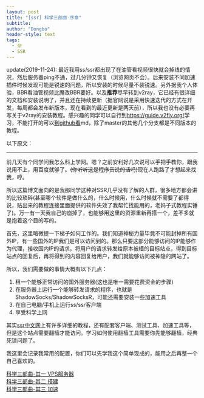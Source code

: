 ```yaml
---
layout: post
title: "[ssr] 科学三部曲-序章"
subtitle: 
author: "Dongbo"
header-style: text
tags:
  - 杂
  - SSR
---
```


update(2019-11-24): 最近我用ss/ssr都出现了在油管看视频很快就会掉线的情况，然后服务器ping不通，过几分钟又恢复（浏览网页不会）。后来安装不同加速插件时候发现可能是锐速的问题，所以安装的时候尽量不装锐速。另外据我个人体验，BBR看油管视频比魔改BBR要好。以及**推荐**尽早转到v2ray，它已经有很详细的文档和安装说明了，并且还在持续更新（据官网说是采用快速迭代的方式在开发，每周都会发布新版本，现在看到的最近更新是两天前），所以我也没有必要再写关于v2ray的安装教程。感兴趣的同学可以自行到<https://guide.v2fly.org/>学习，不能打开的可以[到github看](https://github.com/v2fly/v2ray-step-by-step)md，除了master的其他几个分支都是不同版本的教程。

以下原文：

---------

前几天有个同学问我怎么科上学网。嗯？之前安利好几次说可以手把手教你，跟我说用不上，用百度就够了。~~(你听听这是程序员说的话吗)~~现在人跑路了才想起来找我，哼。

所以这篇博文面向的是我那同学这种对SSR几乎没有了解的人群，很多地方都会讲的比较琐碎(甚至哪个软件是做什么的，什么时候用，什么时候就不需要了都得说，贴出来的教程连接里面提供的软件失效了我帮忙找能用的，老妈子式教程实锤了)。万一有一天我自己的崩掉了，也能够用这里的资源重新再搭一个，差不多就是抱着这个目的写的。

首先，这里略微提一下梯子如何工作的。我们知道神秘力量毕竟不可能封掉所有国外IP，有一些国外的IP我们是可以访问到的。那么只要这部分能够访问的IP能够作为代理，接收国内IP的请求，将用户的请求转发给原本被樯的目标站点，得到目标站点的回复后，再将得到的内容回复给用户，我们就能够访问被神隐的网站了。

所以，我们需要做的事情大概有以下几点：
1. 租一个能够正常访问的国外服务器(这也是唯一需要花费资金的步骤)
2. 在服务器上运行一个能够转发请求的程序，也就是ShadowSocks/ShadowSocksR，可能还需要安装一些加速工具
3. 在自己电脑/手机上运行ss/ssr客户端
4. 享受科学上网

其实[ssr中文网][1]上有许多详细的教程，还有配套客户端、测试工具、加速工具等，但是这个站点需要翻樯才能访问。学习如何使用翻樯工具需要你先能够翻樯，经典死锁问题了。

我这里会记录我常用的配置，你们可以先学我这个简单现成的，能用之后再整一个自己喜欢的。

[科学三部曲-其一 VPS服务器](/2019/11/15/ssr1)  
[科学三部曲-其二 搭建](/2019/11/15/ssr2)    
[科学三部曲-其三 加速](/2019/11/15/ssr3)  

[1]: https://ssr.tools/